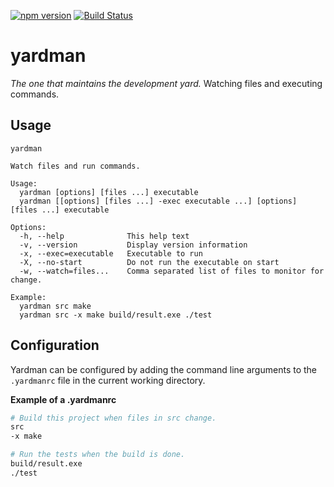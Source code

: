 [![npm version](https://badge.fury.io/js/yardman.svg)](https://badge.fury.io/js/yardman)
[![Build Status](https://travis-ci.org/agirorn/yardman.svg?branch=master)](https://travis-ci.org/agirorn/yardman)

# yardman

_The one that maintains the development yard._ Watching files and executing
commands.

## Usage

```shel
yardman

Watch files and run commands.

Usage:
  yardman [options] [files ...] executable
  yardman [[options] [files ...] -exec executable ...] [options] [files ...] executable

Options:
  -h, --help              This help text
  -v, --version           Display version information
  -x, --exec=executable   Executable to run
  -X, --no-start          Do not run the executable on start
  -w, --watch=files...    Comma separated list of files to monitor for change.

Example:
  yardman src make
  yardman src -x make build/result.exe ./test
```


## Configuration

Yardman can be configured by adding the command line arguments to the `.yardmanrc` file in the current working directory.

__Example of a .yardmanrc__

```bash
# Build this project when files in src change.
src
-x make

# Run the tests when the build is done.
build/result.exe
./test
```
